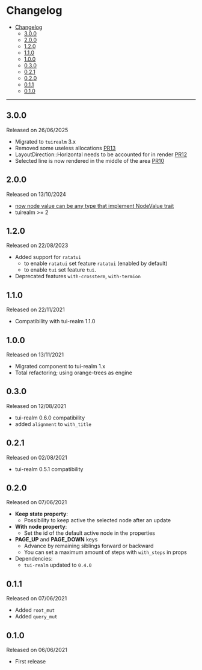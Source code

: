 # Changelog

- [Changelog](#changelog)
  - [3.0.0](#300)
  - [2.0.0](#200)
  - [1.2.0](#120)
  - [1.1.0](#110)
  - [1.0.0](#100)
  - [0.3.0](#030)
  - [0.2.1](#021)
  - [0.2.0](#020)
  - [0.1.1](#011)
  - [0.1.0](#010)

---

## 3.0.0

Released on 26/06/2025

- Migrated to `tuirealm` 3.x
- Removed some useless allocations [PR13](https://github.com/veeso/tui-realm-treeview/pull/13)
- LayoutDirection::Horizontal needs to be accounted for in render [PR12](https://github.com/veeso/tui-realm-treeview/pull/12)
- Selected line is now rendered in the middle of the area [PR10](https://github.com/veeso/tui-realm-treeview/pull/10)

## 2.0.0

Released on 13/10/2024

- [now node value can be any type that implement NodeValue trait](https://github.com/veeso/tui-realm-treeview/pull/9)
- tuirealm >= 2

## 1.2.0

Released on 22/08/2023

- Added support for `ratatui`
  - to enable `ratatui` set feature `ratatui` (enabled by default)
  - to enable `tui` set feature `tui`.
- Deprecated features `with-crossterm`, `with-termion`

## 1.1.0

Released on 22/11/2021

- Compatibility with tui-realm 1.1.0

## 1.0.0

Released on 13/11/2021

- Migrated component to tui-realm 1.x
- Total refactoring; using orange-trees as engine

## 0.3.0

Released on 12/08/2021

- tui-realm 0.6.0 compatibility
- added `alignment` to `with_title`

## 0.2.1

Released on 02/08/2021

- tui-realm 0.5.1 compatibility

## 0.2.0

Released on 07/06/2021

- **Keep state property**:
  - Possibility to keep active the selected node after an update
- **With node property**:
  - Set the id of the default active node in the properties
- **PAGE_UP** and **PAGE_DOWN** keys
  - Advance by remaining siblings forward or backward
  - You can set a maximum amount of steps with `with_steps` in props
- Dependencies:
  - `tui-realm` updated to `0.4.0`

## 0.1.1

Released on 07/06/2021

- Added `root_mut`
- Added `query_mut`

## 0.1.0

Released on 06/06/2021

- First release

